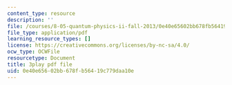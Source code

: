 ```yaml
---
content_type: resource
description: ''
file: /courses/8-05-quantum-physics-ii-fall-2013/0e40e65602bb678fb56419c779daa10e_v3dkStu-tMc.pdf
file_type: application/pdf
learning_resource_types: []
license: https://creativecommons.org/licenses/by-nc-sa/4.0/
ocw_type: OCWFile
resourcetype: Document
title: 3play pdf file
uid: 0e40e656-02bb-678f-b564-19c779daa10e
---
```

